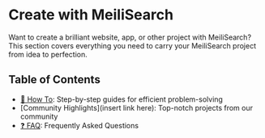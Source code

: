 # Create with MeiliSearch

Want to create a brilliant website, app, or other project with MeiliSearch? This section covers everything you need to carry your MeiliSearch project from idea to perfection.

## Table of Contents
- [📜 How To](/create/how_to): Step-by-step guides for efficient problem-solving
- [Community Highlights](insert link here): Top-notch projects from our community
- [❓ FAQ](/create/faq.md): Frequently Asked Questions

